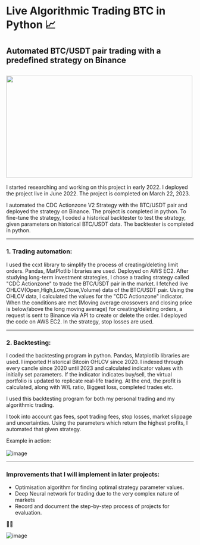 # Live Algorithmic Trading BTC in Python 📈
## Automated BTC/USDT pair trading with a predefined strategy on Binance
<a href="url"><img src="https://github.com/bugattmark/Algorithmic-Trading-BTC/assets/76730347/879d0eba-4a3c-4e57-8e69-8d330edd7233" align="middle" height="274" width="500" ></a>
---
I started researching and working on this project in early 2022.
I deployed the project live in June 2022. The project is completed on March 22, 2023.

I automated the CDC Actionzone V2 Strategy with the BTC/USDT pair and deployed the strategy on Binance. The project is completed in python.
To fine-tune the strategy, I coded a historical backtester to test the strategy, given parameters on historical BTC/USDT data. The backtester is completed in python.

---

### 1. Trading automation:
I used the ccxt library to simplify the process of creating/deleting limit orders. Pandas, MatPlotlib libraries are used. Deployed on AWS EC2.
After studying long-term investment strategies, I chose a trading strategy called "CDC Actionzone" to trade the BTC/USDT pair in the market. I fetched live OHLCV(Open,High,Low,Close,Volume) data of the BTC/USDT pair. Using the OHLCV data, I calculated the values for the "CDC Actionzone" indicator. When the conditions are met (Moving average crossovers and closing price is below/above the long moving average) for creating/deleting orders, a request is sent to Binance via API to create or delete the order. I deployed the code on AWS EC2.
In the strategy, stop losses are used.

---

### 2. Backtesting:
I coded the backtesting program in python. Pandas, Matplotlib libraries are used.
I imported Historical Bitcoin OHLCV since 2020. I indexed through every candle since 2020 until 2023 and calculated indicator values with initially set parameters. If the indicator indicates buy/sell, the virtual portfolio is updated to replicate real-life trading. At the end, the profit is calculated, along with W/L ratio, Biggest loss, completed trades etc.

I used this backtesting program for both my personal trading and my algorithmic trading.

I took into account gas fees, spot trading fees, stop losses, market slippage and uncertainties. Using the parameters which return the highest profits, I automated that given strategy.

Example in action:
<br>
<br>
![image](https://github.com/bugattmark/Algorithmic-Trading-BTC/assets/76730347/0e206981-9509-4a39-bf5e-97b43f1b3c8b)


---

### Improvements that I will implement in later projects: <br>
- Optimisation algorithm for finding optimal strategy parameter values. <br>
- Deep Neural network for trading due to the very complex nature of markets <br>
- Record and document the step-by-step process of projects for evaluation. <br>

🎉🎉

![image](https://github.com/bugattmark/Algorithmic-Trading-BTC/assets/76730347/c64dcc1d-0959-4b49-875a-8071f007b43c)
